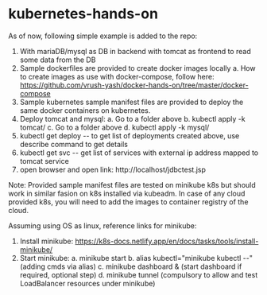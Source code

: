 # kubernetes-hands-on

As of now, following simple example is added to the repo:
1. With mariaDB/mysql as DB in backend with tomcat as frontend to read some data from the DB
2. Sample dockerfiles are provided to create docker images locally
    a. How to create images as use with docker-compose, follow here: https://github.com/vrush-yash/docker-hands-on/tree/master/docker-compose
3. Sample kubernetes sample manifest files are provided to deploy the same docker containers on kubernetes.
4. Deploy tomcat and mysql:
  a. Go to a folder above <tomcat-folder-containing-manifest-files>
  b. kubectl apply -k tomcat/
  c. Go to a folder above <mysql-folder-containing-manifest-files>
  d. kubectl apply -k mysql/
5. kubectl get deploy -- to get list of deployments created above, use describe command to get details
6. kubectl get svc -- get list of services with external ip address mapped to tomcat service
7. open browser and open link: http://localhost/jdbctest.jsp

Note: Provided sample manifest files are tested on minikube k8s but should work in similar fasion on k8s installed via kubeadm. In case of any cloud provided k8s, you will need to add the images to container registry of the cloud.

Assuming using OS as linux, reference links for minikube:
1. Install minikube: https://k8s-docs.netlify.app/en/docs/tasks/tools/install-minikube/
2. Start minikube: 
  a. minikube start
  b. alias kubectl="minikube kubectl --" (adding cmds via alias)
  c. minikube dashboard & (start dashboard if required, optional step)
  d. minikube tunnel (compulsory to allow and test LoadBalancer resources under minikube)
